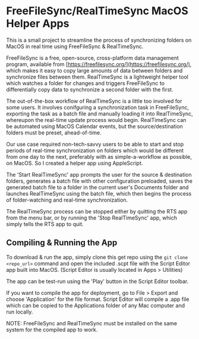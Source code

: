 # FreeFileSync/RealTimeSync MacOS Helper Apps

This is a small project to streamline the process of synchronizing folders on MacOS in real time using FreeFileSync & RealTimeSync.

FreeFileSync is a free, open-source, cross-platform data management program, available from [https://freefilesync.org/](https://freefilesync.org/), which makes it easy to copy large amounts of data between folders and synchronize files between them.
RealTimeSync is a lightweight helper tool which watches a folder for changes and triggers FreeFileSync to differentially copy data to synchronize a second folder with the first.

The out-of-the-box workflow of RealTimeSync is a little too involved for some users. It involves conifguring a synchronization task in FreeFileSync, exporting the task as a batch file and manually loading it into RealTimeSync, whereupon the real-time update process would begin. RealTimeSync can be automated using MacOS Calendar events, but the source/destination folders must be preset, ahead-of-time.

Our use case required non-tech-savvy users to be able to start and stop periods of real-time synchronization on folders which would be different from one day to the next, preferably with as simple-a-workflow as possible, on MacOS. So I created a helper app using AppleScript.

The 'Start RealTimeSync' app prompts the user for the source & destination folders, generates a batch file with other configuration preloaded, saves the generated batch file to a folder in the current user's Documents folder and launches RealTimeSync using the batch file, which then begins the process of folder-watching and real-time synchronization.

The RealTimeSync process can be stopped either by quitting the RTS app from the menu bar, or by running the 'Stop RealTimeSync' app, which simply tells the RTS app to quit.

## Compiling & Running the App

To download & run the app, simply clone this get repo using the `git clone <repo_url>` command and open the included .scpt file with the Script Editor app built into MacOS. (Script Editor is usually located in Apps > Utilities)

The app can be test-run using the 'Play' button in the Script Editor toolbar.

If you want to compile the app for deployment, go to File > Export and choose 'Application' for the file format. Script Editor will compile a .app file which can be copied to the Applications folder of any Mac computer and run locally.

NOTE: FreeFileSync and RealTimeSync must be installed on the same system for the compiled app to work.



